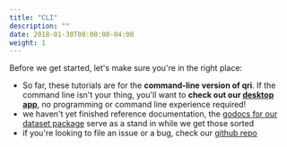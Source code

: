 ```yaml
---
title: "CLI"
description: ""
date: 2018-01-30T00:00:00-04:00
weight: 1
---
```


Before we get started, let's make sure you're in the right place:

* So far, these tutorials are for the **command-line version of qri**. If the command line isn't your thing, you'll want to **check out our [desktop app](/download)**, no programming or command line experience required!
* we haven't yet finished reference documentation, the [godocs for our dataset package](https://godoc.org/github.com/qri-io/dataset) serve as a stand in while we get those sorted
* if you're looking to file an issue or a bug, check our [github repo](https://github.com/qri-io/qri)